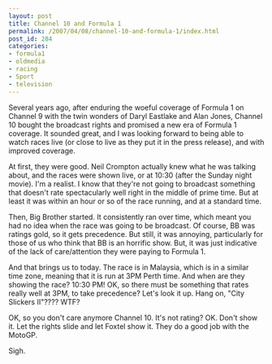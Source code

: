 ```yaml
---
layout: post
title: Channel 10 and Formula 1
permalink: /2007/04/08/channel-10-and-formula-1/index.html
post_id: 284
categories: 
- formula1
- oldmedia
- racing
- Sport
- television
---
```


 Several years ago, after enduring the woeful coverage of Formula 1 on Channel 9 with the twin wonders of Daryl Eastlake and Alan Jones, Channel 10 bought the broadcast rights and promised a new era of Formula 1 coverage. It sounded great, and I was looking forward to being able to watch races live (or close to live as they put it in the press release), and with improved coverage.




At first, they were good. Neil Crompton actually knew what he was talking about, and the races were shown live, or at 10:30 (after the Sunday night movie). I'm a realist. I know that they're not going to broadcast something that doesn't rate spectacularly well right in the middle of prime time. But at least it was within an hour or so of the race running, and at a standard time.




Then, Big Brother started. It consistently ran over time, which meant you had no idea when the race was going to be broadcast. Of course, BB was ratings gold, so it gets precedence. But still, it was annoying, particularly for those of us who think that BB is an horrific show. But, it was just indicative of the lack of care/attention they were paying to Formula 1.




And that brings us to today. The race is in Malaysia, which is in a similar time zone, meaning that it is run at 3PM Perth time. And when are they showing the race? 10:30 PM! OK, so there must be something that rates really well at 3PM, to take precedence? Let's look it up. Hang on, "City Slickers II"???? <span class="caps">WTF</span>?




OK, so you don't care anymore Channel 10. It's not rating? OK. Don't show it. Let the rights slide and let Foxtel show it. They do a good job with the MotoGP.




Sigh.

